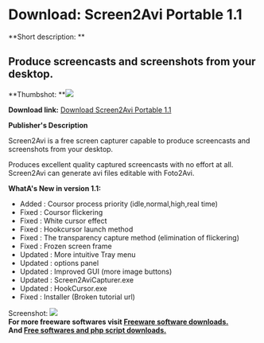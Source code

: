 # Download: Screen2Avi Portable 1.1

**Short description: **

## Produce screencasts and screenshots from your desktop.

  
**Thumbshot: **![](http://www.freewarefiles.com/screenshot/screen2avi_md.jpg)   
  
**Download link:** [Download Screen2Avi Portable 1.1](http://freesoftwares.boysofts.com/Screen2Avi-Portable_program_69603.html)  
  

**Publisher's Description**  
  

Screen2Avi is a free screen capturer capable to produce screencasts and
screenshots from your desktop.

Produces excellent quality captured screencasts with no effort at all.
Screen2Avi can generate avi files editable with Foto2Avi.

**WhatA's New in version 1.1:**

  * Added : Coursor process priority (idle,normal,high,real time) 
  * Fixed : Coursor flickering 
  * Fixed : White cursor effect 
  * Fixed : Hookcursor launch method 
  * Fixed : The transparency capture method (elimination of flickering) 
  * Fixed : Frozen screen frame 
  * Updated : More intuitive Tray menu 
  * Updated : options panel 
  * Updated : Improved GUI (more image buttons) 
  * Updated : Screen2AviCapturer.exe 
  * Updated : HookCursor.exe 
  * Fixed : Installer (Broken tutorial url) 

  
  
Screenshot: ![](http://www.freewarefiles.com/screenshot/screen2avi.jpg)  
**For more freeware softwares visit [Freeware software downloads.](http://freesoftwares.boysofts.com/)**   
**And [Free softwares and php script downloads.](http://www.boysofts.com/)**

